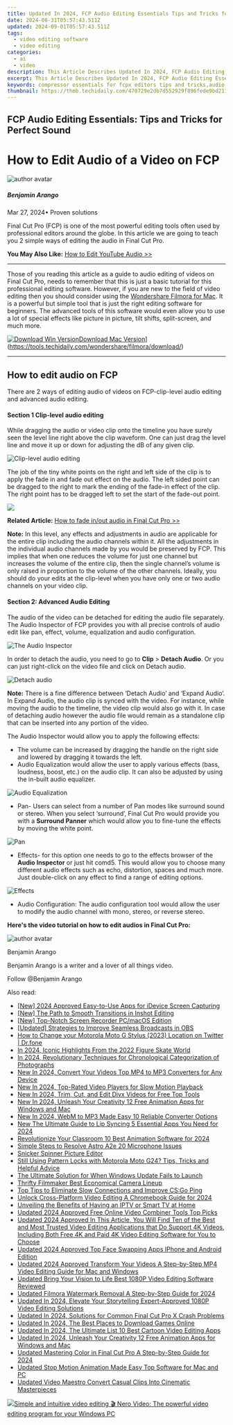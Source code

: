```yaml
---
title: Updated In 2024, FCP Audio Editing Essentials Tips and Tricks for Perfect Sound
date: 2024-08-31T05:57:43.511Z
updated: 2024-09-01T05:57:43.511Z
tags: 
  - video editing software
  - video editing
categories: 
  - ai
  - video
description: This Article Describes Updated In 2024, FCP Audio Editing Essentials Tips and Tricks for Perfect Sound
excerpt: This Article Describes Updated In 2024, FCP Audio Editing Essentials Tips and Tricks for Perfect Sound
keywords: compressor essentials for fcpx editors tips and tricks,audio editing essentials 2 ways to fade in and out in fcp,adjusting aspect ratio in final cut pro tips and tricks for editors,video editing essentials for mac os x yosemite tips and tricks,audio editing in fcp tips tricks and best practices,fcp audio editing essentials tips and tricks for perfect sound,fcpx audio cleanup tips and tricks for removing unwanted sounds
thumbnail: https://thmb.techidaily.com/470729e2db7d552929f896fede9bd2112971e2401fbcd66ce15df928f6be58b2.jpg
---
```


## FCP Audio Editing Essentials: Tips and Tricks for Perfect Sound

# How to Edit Audio of a Video on FCP

![author avatar](https://images.wondershare.com/filmora/article-images/benjamin-arango-author.jpg)

##### Benjamin Arango

 Mar 27, 2024• Proven solutions

Final Cut Pro (FCP) is one of the most powerful editing tools often used by professional editors around the globe. In this article we are going to teach you 2 simple ways of editing the audio in Final Cut Pro.

**You May Also Like:** [How to Edit YouTube Audio >>](https://tools.techidaily.com/wondershare/filmora/download/)

---

Those of you reading this article as a guide to audio editing of videos on Final Cut Pro, needs to remember that this is just a basic tutorial for this professional editing software. However, if you are new to the field of video editing then you should consider using the [Wondershare Filmora for Mac](https://tools.techidaily.com/wondershare/filmora/download/). It is a powerful but simple tool that is just the right editing software for beginners. The advanced tools of this software would even allow you to use a lot of special effects like picture in picture, tilt shifts, split-screen, and much more.

[![Download Win Version](https://images.wondershare.com/filmora/guide/download-btn-win.jpg)](https://tools.techidaily.com/wondershare/filmora/download/)[Download Mac Version](https://images.wondershare.com/filmora/guide/download-btn-mac.jpg)](https://tools.techidaily.com/wondershare/filmora/download/)

---

## How to edit audio on FCP

There are 2 ways of editing audio of videos on FCP-clip-level audio editing and advanced audio editing.

#### Section 1 Clip-level audio editing

While dragging the audio or video clip onto the timeline you have surely seen the level line right above the clip waveform. One can just drag the level line and move it up or down for adjusting the dB of any given clip.

![ Clip-level audio editing ](https://images.wondershare.com/filmora/article-images/edit-audio-in-fcp-1.png)

The job of the tiny white points on the right and left side of the clip is to apply the fade in and fade out effect on the audio. The left sided point can be dragged to the right to mark the ending of the fade-in effect of the clip. The right point has to be dragged left to set the start of the fade-out point.

![](https://images.wondershare.com/filmora/article-images/edit-audio-in-fcp-2.png)

**Related Article:** [How to fade in/out audio in Final Cut Pro >>](https://tools.techidaily.com/wondershare/filmora/download/)

**Note:** In this level, any effects and adjustments in audio are applicable for the entire clip including the audio channels within it. All the adjustments in the individual audio channels made by you would be preserved by FCP. This implies that when one reduces the volume for just one channel but increases the volume of the entire clip, then the single channel’s volume is only raised in proportion to the volume of the other channels. Ideally, you should do your edits at the clip-level when you have only one or two audio channels on your video clip.

#### Section 2: Advanced Audio Editing

The audio of the video can be detached for editing the audio file separately. The Audio Inspector of FCP provides you with all precise controls of audio edit like pan, effect, volume, equalization and audio configuration.

![ The Audio Inspector ](https://images.wondershare.com/filmora/article-images/edit-audio-in-fcp-3.png)

In order to detach the audio, you need to go to **Clip** \> **Detach Audio**. Or you can just right-click on the video file and click on Detach audio.

![ Detach audio ](https://images.wondershare.com/filmora/article-images/edit-audio-in-fcp-4.png)

**Note:** There is a fine difference between ‘Detach Audio’ and ‘Expand Audio’. In Expand Audio, the audio clip is synced with the video. For instance, while moving the audio to the timeline, the video clip would also go with it. In case of detaching audio however the audio file would remain as a standalone clip that can be inserted into any portion of the video.

The Audio Inspector would allow you to apply the following effects:

* The volume can be increased by dragging the handle on the right side and lowered by dragging it towards the left.
* Audio Equalization would allow the user to apply various effects (bass, loudness, boost, etc.) on the audio clip. It can also be adjusted by using the in-built audio equalizer.

![ Audio Equalization ](https://images.wondershare.com/filmora/article-images/edit-audio-in-fcp-5.png)

* Pan- Users can select from a number of Pan modes like surround sound or stereo. When you select ‘surround’, Final Cut Pro would provide you with a **Surround Panner** which would allow you to fine-tune the effects by moving the white point.

![Pan](https://images.wondershare.com/filmora/article-images/edit-audio-in-fcp-6.png)

* Effects- for this option one needs to go to the effects browser of the **Audio Inspector** or just hit comd5\. This would allow you to choose many different audio effects such as echo, distortion, spaces and much more. Just double-click on any effect to find a range of editing options.

![Effects](https://images.wondershare.com/filmora/article-images/edit-audio-in-fcp-7.png)

* Audio Configuration: The audio configuration tool would allow the user to modify the audio channel with mono, stereo, or reverse stereo.

**Here's the video tutorial on how to edit audios in Final Cut Pro:**

![author avatar](https://images.wondershare.com/filmora/article-images/benjamin-arango-author.jpg)

Benjamin Arango

Benjamin Arango is a writer and a lover of all things video.

Follow @Benjamin Arango

<span class="atpl-alsoreadstyle">Also read:</span>
<div><ul>
<li><a href="https://digital-screen-recording.techidaily.com/new-2024-approved-easy-to-use-apps-for-idevice-screen-capturing/"><u>[New] 2024 Approved  Easy-to-Use Apps for iDevice Screen Capturing</u></a></li>
<li><a href="https://some-guidance.techidaily.com/new-the-path-to-smooth-transitions-in-inshot-editing/"><u>[New] The Path to Smooth Transitions in Inshot Editing</u></a></li>
<li><a href="https://video-screen-grab.techidaily.com/new-top-notch-screen-recorder-pcmacos-edition/"><u>[New] Top-Notch Screen Recorder  PC/macOS Edition</u></a></li>
<li><a href="https://screen-recording.techidaily.com/updated-strategies-to-improve-seamless-broadcasts-in-obs/"><u>[Updated] Strategies to Improve Seamless Broadcasts in OBS</u></a></li>
<li><a href="https://location-social.techidaily.com/how-to-change-your-motorola-moto-g-stylus-2023-location-on-twitter-drfone-by-drfone-virtual-android/"><u>How to Change your Motorola Moto G Stylus (2023) Location on Twitter | Dr.fone</u></a></li>
<li><a href="https://some-techniques.techidaily.com/in-2024-iconic-highlights-from-the-2022-figure-skate-world/"><u>In 2024, Iconic Highlights From the 2022 Figure Skate World</u></a></li>
<li><a href="https://extra-approaches.techidaily.com/in-2024-revolutionary-techniques-for-chronological-categorization-of-photographs/"><u>In 2024, Revolutionary Techniques for Chronological Categorization of Photographs</u></a></li>
<li><a href="https://smart-video-creator.techidaily.com/new-in-2024-convert-your-videos-top-mp4-to-mp3-converters-for-any-device/"><u>New In 2024, Convert Your Videos Top MP4 to MP3 Converters for Any Device</u></a></li>
<li><a href="https://smart-video-creator.techidaily.com/new-in-2024-top-rated-video-players-for-slow-motion-playback/"><u>New In 2024, Top-Rated Video Players for Slow Motion Playback</u></a></li>
<li><a href="https://smart-video-creator.techidaily.com/new-in-2024-trim-cut-and-edit-divx-videos-for-free-top-tools/"><u>New In 2024, Trim, Cut, and Edit Divx Videos for Free Top Tools</u></a></li>
<li><a href="https://smart-video-creator.techidaily.com/new-in-2024-unleash-your-creativity-12-free-animation-apps-for-windows-and-mac/"><u>New In 2024, Unleash Your Creativity 12 Free Animation Apps for Windows and Mac</u></a></li>
<li><a href="https://smart-video-creator.techidaily.com/new-in-2024-webm-to-mp3-made-easy-10-reliable-converter-options/"><u>New In 2024, WebM to MP3 Made Easy 10 Reliable Converter Options</u></a></li>
<li><a href="https://smart-video-creator.techidaily.com/new-the-ultimate-guide-to-lip-syncing-5-essential-apps-you-need-for-2024/"><u>New The Ultimate Guide to Lip Syncing 5 Essential Apps You Need for 2024</u></a></li>
<li><a href="https://smart-video-creator.techidaily.com/revolutionize-your-classroom-10-best-animation-software-for-2024/"><u>Revolutionize Your Classroom 10 Best Animation Software for 2024</u></a></li>
<li><a href="https://sound-issues.techidaily.com/simple-steps-to-resolve-astro-a2e-20-microphone-issues/"><u>Simple Steps to Resolve Astro A2e 20 Microphone Issues</u></a></li>
<li><a href="https://extra-hints.techidaily.com/snicker-spinner-picture-editor/"><u>Snicker Spinner  Picture Editor</u></a></li>
<li><a href="https://easy-unlock-android.techidaily.com/still-using-pattern-locks-with-motorola-moto-g24-tips-tricks-and-helpful-advice-by-drfone-android/"><u>Still Using Pattern Locks with Motorola Moto G24? Tips, Tricks and Helpful Advice</u></a></li>
<li><a href="https://common-error.techidaily.com/the-ultimate-solution-for-when-windows-update-fails-to-launch/"><u>The Ultimate Solution for When Windows Update Fails to Launch</u></a></li>
<li><a href="https://youtube-web.techidaily.com/ty-filmmaker-best-economical-camera-lineup/"><u>Thrifty Filmmaker  Best Economical Camera Lineup</u></a></li>
<li><a href="https://common-error.techidaily.com/top-tips-to-eliminate-slow-connections-and-improve-csgo-ping/"><u>Top Tips to Eliminate Slow Connections and Improve CS:Go Ping</u></a></li>
<li><a href="https://smart-video-creator.techidaily.com/unlock-cross-platform-video-editing-a-chromebook-guide-for-2024/"><u>Unlock Cross-Platform Video Editing A Chromebook Guide for 2024</u></a></li>
<li><a href="https://techno-recovery.techidaily.com/unveiling-the-benefits-of-having-an-iptv-or-smart-tv-at-home/"><u>Unveiling the Benefits of Having an IPTV or Smart TV at Home</u></a></li>
<li><a href="https://smart-video-creator.techidaily.com/updated-2024-approved-free-online-video-combiner-tools-top-picks/"><u>Updated 2024 Approved Free Online Video Combiner Tools Top Picks</u></a></li>
<li><a href="https://smart-video-creator.techidaily.com/updated-2024-approved-in-this-article-you-will-find-ten-of-the-best-and-most-trusted-video-editing-applications-that-do-support-4k-videos-including-both-fre/"><u>Updated 2024 Approved In This Article, You Will Find Ten of the Best and Most Trusted Video Editing Applications that Do Support 4K Videos, Including Both Free 4K and Paid 4K Video Editing Software for You to Choose</u></a></li>
<li><a href="https://smart-video-creator.techidaily.com/updated-2024-approved-top-face-swapping-apps-iphone-and-android-edition/"><u>Updated 2024 Approved Top Face Swapping Apps IPhone and Android Edition</u></a></li>
<li><a href="https://smart-video-creator.techidaily.com/updated-2024-approved-transform-your-videos-a-step-by-step-mp4-video-editing-guide-for-mac-and-windows/"><u>Updated 2024 Approved Transform Your Videos A Step-by-Step MP4 Video Editing Guide for Mac and Windows</u></a></li>
<li><a href="https://smart-video-creator.techidaily.com/updated-bring-your-vision-to-life-best-1080p-video-editing-software-reviewed/"><u>Updated Bring Your Vision to Life Best 1080P Video Editing Software Reviewed</u></a></li>
<li><a href="https://smart-video-creator.techidaily.com/updated-filmora-watermark-removal-a-step-by-step-guide-for-2024/"><u>Updated Filmora Watermark Removal A Step-by-Step Guide for 2024</u></a></li>
<li><a href="https://smart-video-creator.techidaily.com/updated-in-2024-elevate-your-storytelling-expert-approved-1080p-video-editing-solutions/"><u>Updated In 2024, Elevate Your Storytelling Expert-Approved 1080P Video Editing Solutions</u></a></li>
<li><a href="https://smart-video-creator.techidaily.com/updated-in-2024-solutions-for-common-final-cut-pro-x-crash-problems/"><u>Updated In 2024, Solutions for Common Final Cut Pro X Crash Problems</u></a></li>
<li><a href="https://smart-video-creator.techidaily.com/updated-in-2024-the-best-places-to-download-games-online/"><u>Updated In 2024, The Best Places to Download Games Online</u></a></li>
<li><a href="https://smart-video-creator.techidaily.com/updated-in-2024-the-ultimate-list-10-best-cartoon-video-editing-apps/"><u>Updated In 2024, The Ultimate List 10 Best Cartoon Video Editing Apps</u></a></li>
<li><a href="https://smart-video-creator.techidaily.com/updated-in-2024-unleash-your-creativity-12-free-animation-apps-for-windows-and-mac/"><u>Updated In 2024, Unleash Your Creativity 12 Free Animation Apps for Windows and Mac</u></a></li>
<li><a href="https://smart-video-creator.techidaily.com/updated-mastering-color-in-final-cut-pro-a-step-by-step-guide-for-2024/"><u>Updated Mastering Color in Final Cut Pro A Step-by-Step Guide for 2024</u></a></li>
<li><a href="https://smart-video-creator.techidaily.com/updated-stop-motion-animation-made-easy-top-software-for-mac-and-pc/"><u>Updated Stop Motion Animation Made Easy Top Software for Mac and PC</u></a></li>
<li><a href="https://smart-video-creator.techidaily.com/updated-video-maestro-convert-casual-clips-into-cinematic-masterpieces/"><u>Updated Video Maestro Convert Casual Clips Into Cinematic Masterpieces</u></a></li>
</ul></div>

<ins class="adsbygoogle"
      style="display:block"
      data-ad-client="ca-pub-7571918770474297"
      data-ad-slot="8358498916"
      data-ad-format="auto"
      data-full-width-responsive="true"></ins>
<!-- affiliate ads begin -->
<a href="https://store.nero.com/order/checkout.php?PRODS=42296685&QTY=1&AFFILIATE=108875&CART=1"><img src="http://cdnwww.nero.com/nero-com-wAssets/img/banners/2022/video-pp/ScreenshotSlider/Nero-Video-Advanced-editing.JPG" border="0">Simple and intuitive video editing
🎬 Nero Video:
The powerful video editing program for your Windows PC</a>
<!-- affiliate ads end -->